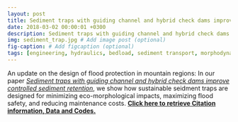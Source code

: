 ```yaml
---
layout: post
title: Sediment traps with guiding channel and hybrid check dams improve controlled sediment retention
date: 2018-03-02 00:00:01 +0300
description: Sediment traps with guiding channel and hybrid check dams improve controlled sediment retention. # Add post description (optional)
img: sediment_trap.jpg # Add image post (optional)
fig-caption: # Add figcaption (optional)
tags: [engineering, hydraulics, bedload, sediment transport, morphodynamics, floods]
---
```


An update on the design of flood protection in mountain regions: In our paper [*Sediment traps with guiding channel and hybrid check dams improve controlled sediment retention*](https://www.nat-hazards-earth-syst-sci.net/18/647/2018/), we show how sustainable seidment traps are designed for minimizing eco-morphological impacts, maximizing flood safety, and reducing maintenance costs.
[**Click here to retrieve Citation information, Data and Codes.**](https://sschwindt.github.io/pub-sediment-trap/)
